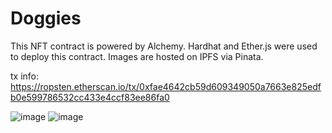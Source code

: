 # Doggies

This NFT contract is powered by Alchemy. Hardhat and Ether.js were used to deploy this contract. Images are hosted on IPFS via Pinata.

tx info: https://ropsten.etherscan.io/tx/0xfae4642cb59d609349050a7663e825edfb0e599786532cc433e4ccf83ee86fa0

![image](https://user-images.githubusercontent.com/5507707/130691149-43ba7947-4c08-4767-bd5d-5394988c8cf1.png)
![image](https://user-images.githubusercontent.com/5507707/130691229-ae4419de-1309-495d-ac21-e30d0026a678.png)
